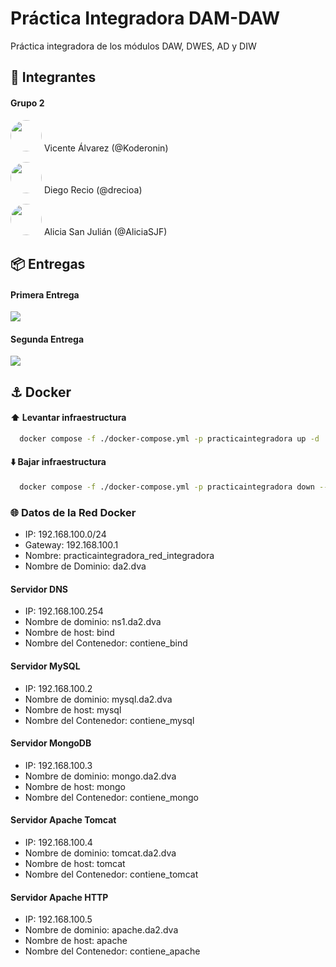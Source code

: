 # Práctica Integradora DAM-DAW
Práctica integradora de los módulos DAW, DWES, AD y DIW

## 👥 Integrantes

#### Grupo 2

[<img src="https://avatars.githubusercontent.com/u/134518981?v=4" style="display:inline; border-radius: 100%" width=50><a style="text-decoration:none;"> Vicente Álvarez (@Koderonin)</a>](https://github.com/Koderonin)

[<img src="https://avatars.githubusercontent.com/u/60486521?v=4" style="display:inline; border-radius: 100%" width=50><a style="text-decoration:none;"> Diego Recio (@drecioa)</a>](https://www.github.com/drecioa)</span>

[<img src="https://avatars.githubusercontent.com/u/132434651?v=4" style="display:inline; border-radius: 100%" width=50><a style="text-decoration:none;"> Alicia San Julián (@AliciaSJF)</a>](https://github.com/AliciaSJF)

## 📦 Entregas

#### Primera Entrega
[<img src="https://img.shields.io/badge/release-24%2F04-green?style=plastic">](https://github.com/Koderonin/PracticaIntegradoraG2/releases/tag/v0.2)

#### Segunda Entrega
[<img src="https://img.shields.io/badge/release-13%2F05-green?style=plastic">](https://github.com/Koderonin/PracticaIntegradoraG2/releases/tag/v0.3)


## ⚓ Docker 

#### ⬆️ Levantar infraestructura

```bash
  docker compose -f ./docker-compose.yml -p practicaintegradora up -d
```  
#### ⬇️ Bajar infraestructura

```bash
  docker compose -f ./docker-compose.yml -p practicaintegradora down --remove-orphans
```
### 🌐 Datos de la Red Docker
- IP: 192.168.100.0/24
- Gateway: 192.168.100.1
- Nombre: practicaintegradora_red_integradora
- Nombre de Dominio: da2.dva
#### Servidor DNS
  - IP: 192.168.100.254
  - Nombre de dominio: ns1.da2.dva
  - Nombre de host: bind
  - Nombre del Contenedor: contiene_bind
#### Servidor MySQL
  - IP: 192.168.100.2
  - Nombre de dominio: mysql.da2.dva
  - Nombre de host: mysql
  - Nombre del Contenedor: contiene_mysql
#### Servidor MongoDB
  - IP: 192.168.100.3
  - Nombre de dominio: mongo.da2.dva
  - Nombre de host: mongo
  - Nombre del Contenedor: contiene_mongo
#### Servidor Apache Tomcat
  - IP: 192.168.100.4
  - Nombre de dominio: tomcat.da2.dva
  - Nombre de host: tomcat
  - Nombre del Contenedor: contiene_tomcat
#### Servidor Apache HTTP
  - IP: 192.168.100.5
  - Nombre de dominio: apache.da2.dva
  - Nombre de host: apache
  - Nombre del Contenedor: contiene_apache
